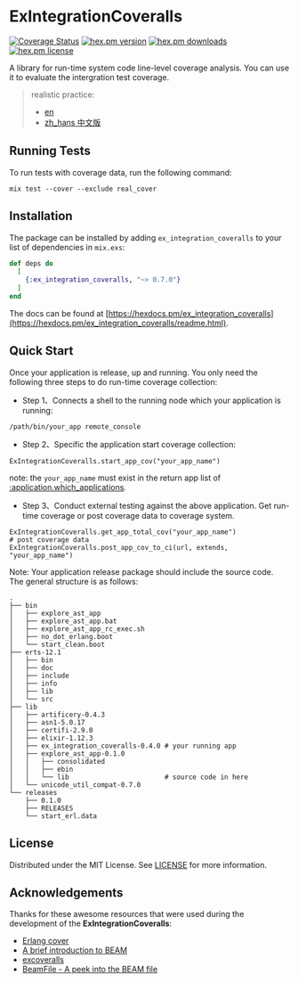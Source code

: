 # ExIntegrationCoveralls

[![Coverage Status](https://coveralls.io/repos/github/yeshan333/ex_integration_coveralls/badge.svg?branch=main)](https://coveralls.io/github/yeshan333/ex_integration_coveralls?branch=main) [![hex.pm version](https://img.shields.io/hexpm/v/ex_integration_coveralls.svg)](https://hex.pm/packages/ex_integration_coveralls) [![hex.pm downloads](https://img.shields.io/hexpm/dt/ex_integration_coveralls.svg)](https://hex.pm/packages/ex_integration_coveralls) [![hex.pm license](https://img.shields.io/hexpm/l/ex_integration_coveralls.svg)](https://coveralls.io/github/yeshan333/ex_integration_coveralls/blog/main/LICENSEs)

A library for run-time system code line-level coverage analysis. You can use it to evaluate the intergration test coverage.

> realistic practice:
> - [en](https://github.com/yeshan333/explore_ast_app/blob/main/examples/README.md)
> - [zh_hans 中文版](https://github.com/yeshan333/explore_ast_app/blob/main/examples/README_cn.md)

## Running Tests

To run tests with coverage data, run the following command:

```shell
mix test --cover --exclude real_cover
```

## Installation

The package can be installed by adding `ex_integration_coveralls` to your list of dependencies in `mix.exs`:

```elixir
def deps do
  [
    {:ex_integration_coveralls, "~> 0.7.0"}
  ]
end
```

The docs can be found at [https://hexdocs.pm/ex_integration_coveralls](https://hexdocs.pm/ex_integration_coveralls/readme.html).

## Quick Start

Once your application is release, up and running. You only need the following three steps to do run-time coverage collection:

- Step 1、Connects a shell to the running node which your application is running:

```shell
/path/bin/your_app remote_console
```

- Step 2、Specific the application start coverage collection:

```shell
ExIntegrationCoveralls.start_app_cov("your_app_name")
```

note: the `your_app_name` must exist in the return app list of  [:application.which_applications](https://www.erlang.org/doc/man/application.html#which_applications-0).

- Step 3、Conduct external testing against the above application. Get run-time coverage or post coverage data to coverage system.

```shell
ExIntegrationCoveralls.get_app_total_cov("your_app_name")
# post coverage data
ExIntegrationCoveralls.post_app_cov_to_ci(url, extends, "your_app_name")
```

Note: Your application release package should include the source code. The general structure is as follows:

```shell
.
├── bin
│   ├── explore_ast_app
│   ├── explore_ast_app.bat
│   ├── explore_ast_app_rc_exec.sh
│   ├── no_dot_erlang.boot
│   └── start_clean.boot
├── erts-12.1
│   ├── bin
│   ├── doc
│   ├── include
│   ├── info
│   ├── lib
│   └── src
├── lib
│   ├── artificery-0.4.3
│   ├── asn1-5.0.17
│   ├── certifi-2.9.0
│   ├── elixir-1.12.3
│   ├── ex_integration_coveralls-0.4.0 # your running app
│   ├── explore_ast_app-0.1.0
│   │   ├── consolidated
│   │   ├── ebin
│   │   └── lib                        # source code in here
│   └── unicode_util_compat-0.7.0
└── releases
    ├── 0.1.0
    ├── RELEASES
    └── start_erl.data
```

## License

Distributed under the MIT License. See [LICENSE](LICENSE) for more information.

## Acknowledgements

Thanks for these awesome resources that were used during the development of the **ExIntegrationCoveralls**:

- [Erlang cover](https://www.erlang.org/doc/man/cover.html#description)
- [A brief introduction to BEAM](https://www.erlang.org/blog/a-brief-beam-primer/)
- [excoveralls](https://github.com/parroty/excoveralls)
- [BeamFile - A peek into the BEAM file](https://github.com/hrzndhrn/beam_file)
